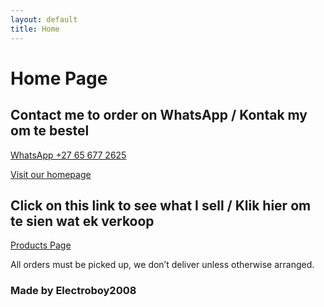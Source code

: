 ```yaml
---
layout: default
title: Home
---
```


# Home Page

## Contact me to order on WhatsApp / Kontak my om te bestel
[WhatsApp +27 65 677 2625](https://wa.me/27656772625)

[Visit our homepage](https://link-unavailable)

## Click on this link to see what I sell / Klik hier om te sien wat ek verkoop
[Products Page](https://share.samsungcloud.com/sharedalbum/6JN1UIcZI4)

All orders must be picked up, we don’t deliver unless otherwise arranged.

### Made by Electroboy2008
